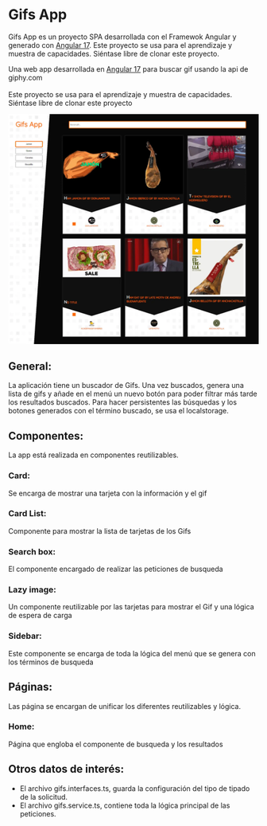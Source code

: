 # Gifs App

Gifs App es un proyecto SPA desarrollada con el Framewok Angular y generado con [Angular 17](https://angular.dev/). Este proyecto se usa para el aprendizaje y muestra de capacidades. Siéntase libre de clonar este proyecto.

Una web app desarrollada en [Angular 17](https://angular.dev/) para buscar gif usando la api de giphy.com
<br><br>
Este proyecto se usa para el aprendizaje y muestra de capacidades. Siéntase libre de clonar este proyecto

<img src="/src/assets/Gifs-app.webp" alt="Captura de imagen Gifs App"/>

## General:
La aplicación tiene un buscador de Gifs. Una vez buscados, genera una lista de gifs y añade en el menú un nuevo botón para poder filtrar más tarde los resultados buscados. Para hacer persistentes las búsquedas y los botones generados con el término buscado, se usa el localstorage.

## Componentes:
La app está realizada en componentes reutilizables.
### Card:
Se encarga de mostrar una tarjeta con la información y el gif
### Card List:
Componente para mostrar la lista de tarjetas de los Gifs
### Search box: 
El componente encargado de realizar las peticiones de busqueda
### Lazy image:
Un componente reutilizable por las tarjetas para mostrar el Gif y una lógica de espera de carga
### Sidebar:
Este componente se encarga de toda la lógica del menú que se genera con los términos de busqueda

## Páginas:
Las página se encargan de unificar los diferentes reutilizables y lógica.
### Home:
Página que engloba el componente de busqueda y los resultados

## Otros datos de interés:

- El archivo gifs.interfaces.ts, guarda la configuración del tipo de tipado de la solicitud.
- El archivo gifs.service.ts, contiene toda la lógica principal de las peticiones.
